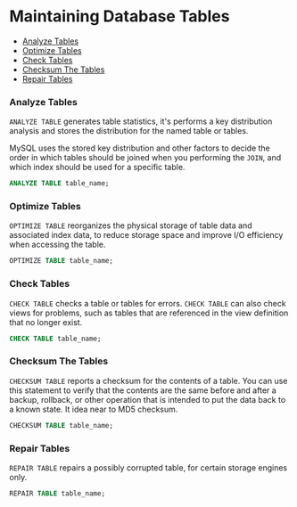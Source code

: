 # Maintaining Database Tables

* [Analyze Tables](#analyze-tables)
* [Optimize Tables](#optimize-tables)
* [Check Tables](#check-tables)
* [Checksum The Tables](#checksum-the-tables)
* [Repair Tables](#repair-tables)

### Analyze Tables
`ANALYZE TABLE` generates table statistics, it's performs a key distribution analysis and stores the distribution for the named table or tables.

MySQL uses the stored key distribution and other factors to decide the order in which tables should be joined when you performing the `JOIN`, and which index should be used for a specific table.
```sql
ANALYZE TABLE table_name;
```

### Optimize Tables
`OPTIMIZE TABLE` reorganizes the physical storage of table data and associated index data, to reduce storage space and improve I/O efficiency when accessing the table.
```sql
OPTIMIZE TABLE table_name;
```

### Check Tables
`CHECK TABLE` checks a table or tables for errors. `CHECK TABLE` can also check views for problems, such as tables that are referenced in the view definition that no longer exist.
```sql
CHECK TABLE table_name;
```

### Checksum The Tables
`CHECKSUM TABLE` reports a checksum for the contents of a table. You can use this statement to verify that the contents are the same before and after a backup, rollback, or other operation that is intended to put the data back to a known state. It idea near to MD5 checksum.
```sql
CHECKSUM TABLE table_name;
```

### Repair Tables
`REPAIR TABLE` repairs a possibly corrupted table, for certain storage engines only.
```sql
REPAIR TABLE table_name;
```

